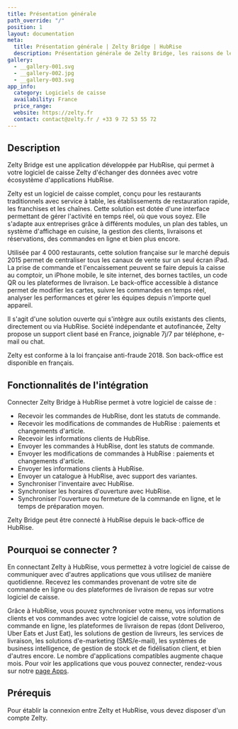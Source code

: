 ```yaml
---
title: Présentation générale
path_override: "/"
position: 1
layout: documentation
meta:
  title: Présentation générale | Zelty Bridge | HubRise
  description: Présentation générale de Zelty Bridge, les raisons de le connecter à HubRise et fonctionnalités de l'intégration avec HubRise. Synchronisez les données entre votre logiciel de caisse et vos autres applications.
gallery:
  - __gallery-001.svg
  - __gallery-002.jpg
  - __gallery-003.svg
app_info:
  category: Logiciels de caisse
  availability: France
  price_range:
  website: https://zelty.fr
  contact: contact@zelty.fr / +33 9 72 53 55 72
---
```


## Description

Zelty Bridge est une application développée par HubRise, qui permet à votre logiciel de caisse Zelty d'échanger des données avec votre écosystème d'applications HubRise.

Zelty est un logiciel de caisse complet, conçu pour les restaurants traditionnels avec service à table, les établissements de restauration rapide, les franchises et les chaînes. Cette solution est dotée d'une interface permettant de gérer l'activité en temps réel, où que vous soyez. Elle s'adapte aux entreprises grâce à différents modules, un plan des tables, un système d'affichage en cuisine, la gestion des clients, livraisons et réservations, des commandes en ligne et bien plus encore.

Utilisée par 4 000 restaurants, cette solution française sur le marché depuis 2015 permet de centraliser tous les canaux de vente sur un seul écran iPad. La prise de commande et l'encaissement peuvent se faire depuis la caisse au comptoir, un iPhone mobile, le site internet, des bornes tactiles, un code QR ou les plateformes de livraison. Le back-office accessible à distance permet de modifier les cartes, suivre les commandes en temps réel, analyser les performances et gérer les équipes depuis n'importe quel appareil.

Il s'agit d'une solution ouverte qui s'intègre aux outils existants des clients, directement ou via HubRise. Société indépendante et autofinancée, Zelty propose un support client basé en France, joignable 7j/7 par téléphone, e-mail ou chat.

Zelty est conforme à la loi française anti-fraude 2018. Son back-office est disponible en français.

## Fonctionnalités de l'intégration

Connecter Zelty Bridge à HubRise permet à votre logiciel de caisse de :

- Recevoir les commandes de HubRise, dont les statuts de commande.
- Recevoir les modifications de commandes de HubRise : paiements et changements d'article.
- Recevoir les informations clients de HubRise.
- Envoyer les commandes à HubRise, dont les statuts de commande.
- Envoyer les modifications de commandes à HubRise : paiements et changements d'article.
- Envoyer les informations clients à HubRise.
- Envoyer un catalogue à HubRise, avec support des variantes.
- Synchroniser l'inventaire avec HubRise.
- Synchroniser les horaires d'ouverture avec HubRise.
- Synchroniser l'ouverture ou fermeture de la commande en ligne, et le temps de préparation moyen.

Zelty Bridge peut être connecté à HubRise depuis le back-office de HubRise.

## Pourquoi se connecter ?

En connectant Zelty à HubRise, vous permettez à votre logiciel de caisse de communiquer avec d'autres applications que vous utilisez de manière quotidienne. Recevez les commandes provenant de votre site de commande en ligne ou des plateformes de livraison de repas sur votre logiciel de caisse.

Grâce à HubRise, vous pouvez synchroniser votre menu, vos informations clients et vos commandes avec votre logiciel de caisse, votre solution de commande en ligne, les plateformes de livraison de repas (dont Deliveroo, Uber Eats et Just Eat), les solutions de gestion de livreurs, les services de livraison, les solutions d'e-marketing (SMS/e-mail), les systèmes de business intelligence, de gestion de stock et de fidélisation client, et bien d'autres encore. Le nombre d'applications compatibles augmente chaque mois. Pour voir les applications que vous pouvez connecter, rendez-vous sur notre [page Apps](/apps).

## Prérequis

Pour établir la connexion entre Zelty et HubRise, vous devez disposer d'un compte Zelty.
